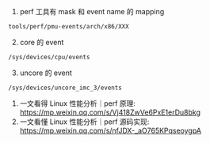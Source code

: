 

1. perf 工具有 mask 和 event name 的 mapping

`tools/perf/pmu-events/arch/x86/XXX`

2. core 的 event

`/sys/devices/cpu/events`

3. uncore 的 event

`/sys/devices/uncore_imc_3/events`



1. 一文看得 Linux 性能分析｜perf 原理: https://mp.weixin.qq.com/s/Vj418ZwVe6PxE1erDu8bkg
2. 一文看懂 Linux 性能分析｜perf 源码实现: https://mp.weixin.qq.com/s/nfJDX-_aO765KPqseoygpA

